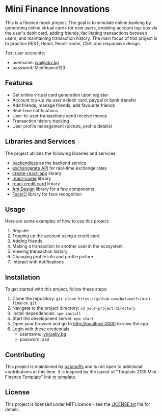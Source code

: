 # Mini Finance Innovations

This is a finance mock project. The goal is to simulate online banking by generating online virtual cards for new users, enabling account top-ups via the user's debit card, adding friends, facilitating transactions between users, and maintaining transaction history. The main focus of this project is to practice REST, React, React-router, CSS, and responsive design.

Test user accounts:
- username: ivo@abv.bg
- password: Minifinance123
## Features

- Get online virtual card generation upon register
- Account top-up via user's debit card, paypal or bank transfer
- Add friends, manage friends, add favourite friends
- Real-time notifications
- User-to-user transactions send receive money
- Transaction history tracking
- User profile management (picture, profile details)

## Libraries and Services

The project utilizes the following libraries and services:
- [backendless](https://backendless.com/) as the backend service
- [exchangerate API](https://www.exchangerate-api.com/) for real-time exchange rates
- [create-react-app](https://create-react-app.dev/) library
- [react-router](https://reactrouter.com/en/main) library
- [react credit card](https://www.npmjs.com/package/react-credit-cards-2) library
- [Ant Design](https://ant.design/) library for a few components
- [FaceIO](https://console.faceio.net) library for face recognition

## Usage

Here are some examples of how to use this project:

1. Register
2. Topping up the account using a credit card
3. Adding friends
4. Making a transaction to another user in the ecosystem
5. Viewing transaction history
6. Changing profile info and profile picture
7. Interact with notifications

## Installation

To get started with this project, follow these steps:

1. Clone the repository: `git clone https://github.com/batanoffs/mini-finance.git`
2. Navigate to the project directory: `cd your-project-directory`
3. Install dependencies: `npm install`
4. Start the development server: `npm start`
5. Open your browser and go to [http://localhost:3000](http://localhost:3000) to view the app.
6. Login with these credentials 
    - username: ivo@abv.bg
    - password: asd

## Contributing

This project is maintained by [batanoffs](https://github.com/batanoffs) and is not open to additional contributions at this time.
It is inspired by the layout of "Tooplate 2135 Mini Finance Template" [link to template](https://www.tooplate.com/view/2135-mini-finance).

## License

This project is licensed under MIT Licence - see the [LICENSE.txt](https://github.com/batanoffs/mini-finance/blob/main/LICENSE.txt) file for details.
